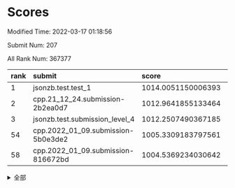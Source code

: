 # Scores

Modified Time: 2022-03-17 01:18:56

Submit Num: 207

All Rank Num: 367377

| rank |               submit               |       score        |       sigma        | pk_num |
| :--- | :--------------------------------- | :----------------- | :----------------- | :----- |
| 1    | jsonzb.test.test_1                 | 1014.0051150006393 | 0.8422570119065869 | 7095   |
| 2    | cpp.21_12_24.submission-2b2ea0d7   | 1012.9641855133464 | 0.823702633098027  | 7100   |
| 3    | jsonzb.test.submission_level_4     | 1012.2507490367185 | 0.7782082075960869 | 7101   |
| 54   | cpp.2022_01_09.submission-5b0e3de2 | 1005.3309183797561 | 0.726442645786729  | 7103   |
| 58   | cpp.2022_01_09.submission-816672bd | 1004.5369234030642 | 0.7308901085068272 | 7100   |


<details>
<summary>全部</summary>

| rank |                 submit                 |       score        |       sigma        | pk_num |
| :--- | :------------------------------------- | :----------------- | :----------------- | :----- |
| 1    | jsonzb.test.test_1                     | 1014.0051150006393 | 0.8422570119065869 | 7095   |
| 2    | cpp.21_12_24.submission-2b2ea0d7       | 1012.9641855133464 | 0.823702633098027  | 7100   |
| 3    | jsonzb.test.submission_level_4         | 1012.2507490367185 | 0.7782082075960869 | 7101   |
| 4    | gobigger.level_3.submission_level_3_23 | 1011.4865095991415 | 0.7545570826605421 | 7097   |
| 5    | gobigger.level_3.submission_level_3_47 | 1011.3932063052297 | 0.785794266252244  | 7098   |
| 6    | gobigger.level_3.submission_level_3_5  | 1011.080946266884  | 0.7511797896715918 | 7106   |
| 7    | gobigger.level_3.submission_level_3_12 | 1011.0536712592799 | 0.786070021838281  | 7103   |
| 8    | gobigger.level_3.submission_level_3_39 | 1011.0164813534002 | 0.7695059525006196 | 7101   |
| 9    | gobigger.level_3.submission_level_3_9  | 1010.9312701365067 | 0.7565296186426597 | 7102   |
| 10   | gobigger.level_3.submission_level_3_28 | 1010.8607744901408 | 0.7702045265362788 | 7103   |
| 11   | gobigger.level_3.submission_level_3_3  | 1010.7414049542042 | 0.7828148452046387 | 7096   |
| 12   | gobigger.level_3.submission_level_3_35 | 1010.6763549644267 | 0.7638687498645746 | 7100   |
| 13   | gobigger.level_3.submission_level_3_17 | 1010.62720283282   | 0.7396535129248537 | 7094   |
| 14   | gobigger.level_3.submission_level_3_7  | 1010.6243934326717 | 0.7659130207071199 | 7102   |
| 15   | gobigger.level_3.submission_level_3_48 | 1010.5225784912404 | 0.7760175453194592 | 7100   |
| 16   | gobigger.level_3.submission_level_3_19 | 1010.5055156858276 | 0.7880533420576382 | 7096   |
| 17   | gobigger.level_3.submission_level_3_30 | 1010.4973796120628 | 0.784429967038703  | 7103   |
| 18   | gobigger.level_3.submission_level_3_2  | 1010.4951105750278 | 0.7518137668807624 | 7103   |
| 19   | gobigger.level_3.submission_level_3_33 | 1010.430383095978  | 0.7814885567029152 | 7096   |
| 20   | gobigger.level_3.submission_level_3_13 | 1010.3874331847321 | 0.7495111552712693 | 7097   |
| 21   | gobigger.level_3.submission_level_3_4  | 1010.3600972457451 | 0.7651794156025106 | 7101   |
| 22   | gobigger.level_3.submission_level_3_38 | 1010.3130772771293 | 0.7503996026390223 | 7100   |
| 23   | gobigger.level_3.submission_level_3_6  | 1010.2711032207499 | 0.7698232704523037 | 7099   |
| 24   | gobigger.level_3.submission_level_3_10 | 1010.2297572865101 | 0.7636699219190822 | 7100   |
| 25   | gobigger.level_3.submission_level_3_18 | 1010.2251908597009 | 0.7614518881396737 | 7103   |
| 26   | gobigger.level_3.submission_level_3_45 | 1010.2077376393191 | 0.7481823280274448 | 7098   |
| 27   | gobigger.level_3.submission_level_3_11 | 1010.0897596521776 | 0.7639194290070234 | 7098   |
| 28   | gobigger.level_3.submission_level_3_31 | 1009.9743492713043 | 0.7546477894207059 | 7101   |
| 29   | gobigger.level_3.submission_level_3_34 | 1009.9297052815937 | 0.7643346986229924 | 7098   |
| 30   | gobigger.level_3.submission_level_3_25 | 1009.8663344933901 | 0.7680377339448742 | 7103   |
| 31   | gobigger.level_3.submission_level_3_26 | 1009.8370338676364 | 0.746229415837491  | 7099   |
| 32   | gobigger.level_3.submission_level_3_8  | 1009.7958874516981 | 0.7516804019988036 | 7105   |
| 33   | gobigger.level_3.submission_level_3_24 | 1009.7773889884769 | 0.7255444455744674 | 7100   |
| 34   | gobigger.level_3.submission_level_3_14 | 1009.7755752439105 | 0.7662356578568804 | 7099   |
| 35   | gobigger.level_3.submission_level_3_21 | 1009.665808982339  | 0.7538572598392974 | 7097   |
| 36   | gobigger.level_3.submission_level_3_27 | 1009.6460699901467 | 0.7583656285627948 | 7099   |
| 37   | gobigger.level_3.submission_level_3_42 | 1009.6269721333177 | 0.7647332852684503 | 7101   |
| 38   | gobigger.level_3.submission_level_3_41 | 1009.6114133963436 | 0.7566245264861992 | 7106   |
| 39   | gobigger.level_3.submission_level_3_15 | 1009.5250654610667 | 0.7434501317263944 | 7101   |
| 40   | gobigger.level_3.submission_level_3_37 | 1009.5146643899752 | 0.7636514179759674 | 7102   |
| 41   | gobigger.level_3.submission_level_3_20 | 1009.4986868398403 | 0.7452234571304716 | 7099   |
| 42   | gobigger.level_3.submission_level_3_36 | 1009.480157036421  | 0.7558430197262246 | 7092   |
| 43   | gobigger.level_3.submission_level_3_22 | 1009.3919525628648 | 0.7441624223912776 | 7097   |
| 44   | gobigger.level_3.submission_level_3_16 | 1009.2239700493876 | 0.7561705279074484 | 7100   |
| 45   | gobigger.level_3.submission_level_3_46 | 1009.1976343218428 | 0.7308834299024992 | 7103   |
| 46   | gobigger.level_3.submission_level_3_1  | 1009.0984109213149 | 0.7541372467196071 | 7097   |
| 47   | gobigger.level_3.submission_level_3_32 | 1009.0238121804736 | 0.7374419630267071 | 7103   |
| 48   | gobigger.level_3.submission_level_3_40 | 1008.8899186288386 | 0.748233473844677  | 7093   |
| 49   | gobigger.level_3.submission_level_3_0  | 1008.8798259182446 | 0.743734030439569  | 7098   |
| 50   | gobigger.level_3.submission_level_3_44 | 1008.8579373053043 | 0.7256965347966332 | 7100   |
| 51   | gobigger.level_3.submission_level_3_49 | 1008.8576745807432 | 0.7484385034058219 | 7104   |
| 52   | gobigger.level_3.submission_level_3_29 | 1008.8560041736747 | 0.7433265539814847 | 7099   |
| 53   | gobigger.level_3.submission_level_3_43 | 1008.6516730249447 | 0.7334526654748312 | 7097   |
| 54   | cpp.2022_01_09.submission-5b0e3de2     | 1005.3309183797561 | 0.726442645786729  | 7103   |
| 55   | gobigger.level_1.submission_level_1_38 | 1005.1461482543797 | 0.7305942536909166 | 7094   |
| 56   | gobigger.level_1.submission_level_1_12 | 1004.6353679034431 | 0.7221642496894539 | 7099   |
| 57   | gobigger.level_1.submission_level_1_43 | 1004.5428878777573 | 0.724511960520896  | 7097   |
| 58   | cpp.2022_01_09.submission-816672bd     | 1004.5369234030642 | 0.7308901085068272 | 7100   |
| 59   | gobigger.level_1.submission_level_1_42 | 1004.4872822746472 | 0.7182056283085773 | 7091   |
| 60   | gobigger.level_1.submission_level_1_20 | 1004.3939338657151 | 0.7114037808964156 | 7101   |
| 61   | gobigger.level_1.submission_level_1_18 | 1004.3819378828119 | 0.7233197340983242 | 7097   |
| 62   | gobigger.level_1.submission_level_1_39 | 1004.1326630766281 | 0.7129065346358928 | 7097   |
| 63   | gobigger.level_1.submission_level_1_45 | 1004.034062956796  | 0.7247710380004057 | 7101   |
| 64   | gobigger.level_1.submission_level_1_28 | 1003.9651159239639 | 0.7080350244718251 | 7097   |
| 65   | gobigger.level_1.submission_level_1_36 | 1003.9578290026847 | 0.7190106381172483 | 7097   |
| 66   | gobigger.level_1.submission_level_1_41 | 1003.8935405136112 | 0.7230294479597681 | 7097   |
| 67   | gobigger.level_1.submission_level_1_2  | 1003.8253983544432 | 0.7273145857136604 | 7096   |
| 68   | gobigger.level_1.submission_level_1_31 | 1003.7513764847148 | 0.7076523464107681 | 7097   |
| 69   | gobigger.level_1.submission_level_1_37 | 1003.7512229121055 | 0.7180160104744268 | 7100   |
| 70   | gobigger.level_1.submission_level_1_47 | 1003.7370077279313 | 0.7283244826727664 | 7099   |
| 71   | gobigger.level_1.submission_level_1_29 | 1003.7041503463572 | 0.727672760375684  | 7098   |
| 72   | gobigger.level_1.submission_level_1_15 | 1003.6739708946726 | 0.710562573915715  | 7095   |
| 73   | gobigger.level_1.submission_level_1_1  | 1003.5131383040826 | 0.7189333665777917 | 7096   |
| 74   | gobigger.level_1.submission_level_1_11 | 1003.5054543380458 | 0.7101718788355855 | 7101   |
| 75   | gobigger.level_1.submission_level_1_26 | 1003.465488429355  | 0.7172309851091442 | 7102   |
| 76   | gobigger.level_1.submission_level_1_34 | 1003.449251287408  | 0.7122567169494852 | 7099   |
| 77   | gobigger.level_1.submission_level_1_48 | 1003.3694396124106 | 0.7198354875279342 | 7095   |
| 78   | gobigger.level_1.submission_level_1_7  | 1003.3618687459107 | 0.713659234636046  | 7097   |
| 79   | gobigger.level_1.submission_level_1_3  | 1003.3513313655369 | 0.716685679326026  | 7099   |
| 80   | gobigger.level_1.submission_level_1_30 | 1003.223837197362  | 0.7097858037263886 | 7101   |
| 81   | gobigger.level_1.submission_level_1_21 | 1003.2205494054405 | 0.7118819635814985 | 7097   |
| 82   | gobigger.level_1.submission_level_1_5  | 1003.1863295777241 | 0.7132585061325312 | 7101   |
| 83   | gobigger.level_1.submission_level_1_22 | 1003.1557804219976 | 0.7086236908312047 | 7097   |
| 84   | gobigger.level_1.submission_level_1_27 | 1003.1447611294627 | 0.7177531332246877 | 7097   |
| 85   | gobigger.level_1.submission_level_1_24 | 1003.1376772155946 | 0.7154325039170675 | 7099   |
| 86   | gobigger.level_1.submission_level_1_6  | 1003.1126800913889 | 0.7092286147609695 | 7098   |
| 87   | gobigger.level_1.submission_level_1_44 | 1003.1114800915067 | 0.7078133513675515 | 7104   |
| 88   | gobigger.level_1.submission_level_1_8  | 1003.0902285664592 | 0.7121458231510106 | 7097   |
| 89   | gobigger.level_1.submission_level_1_19 | 1003.0619530169541 | 0.7145732773775103 | 7100   |
| 90   | gobigger.level_1.submission_level_1_46 | 1003.0473478908447 | 0.715156088483122  | 7098   |
| 91   | gobigger.level_1.submission_level_1_9  | 1003.0135810326453 | 0.7158209974356667 | 7097   |
| 92   | gobigger.level_1.submission_level_1_14 | 1002.9439831013767 | 0.713343006932652  | 7102   |
| 93   | gobigger.level_1.submission_level_1_25 | 1002.7436015382469 | 0.7294163748176975 | 7099   |
| 94   | gobigger.level_1.submission_level_1_35 | 1002.7317829879603 | 0.7208094221718274 | 7102   |
| 95   | gobigger.level_1.submission_level_1_40 | 1002.6646899134843 | 0.7111244343997127 | 7092   |
| 96   | gobigger.level_1.submission_level_1_33 | 1002.6067702838304 | 0.7195683646571222 | 7102   |
| 97   | gobigger.level_1.submission_level_1_16 | 1002.5956466280197 | 0.7112264715453009 | 7098   |
| 98   | gobigger.level_1.submission_level_1_49 | 1002.5914904635009 | 0.7177172313801151 | 7099   |
| 99   | gobigger.level_1.submission_level_1_13 | 1002.4938639075868 | 0.7121276758068943 | 7099   |
| 100  | gobigger.level_1.submission_level_1_17 | 1002.4819631795724 | 0.716405575418881  | 7101   |
| 101  | gobigger.level_1.submission_level_1_10 | 1002.2225438262849 | 0.7082714693965195 | 7099   |
| 102  | gobigger.level_1.submission_level_1_4  | 1002.1685658002325 | 0.6982632204714909 | 7098   |
| 103  | gobigger.level_1.submission_level_1_23 | 1002.1622910856839 | 0.7063431529356131 | 7104   |
| 104  | gobigger.level_1.submission_level_1_0  | 1001.7183784414956 | 0.7130225384296651 | 7099   |
| 105  | gobigger.level_1.submission_level_1_32 | 1001.406212300191  | 0.7137202194047769 | 7097   |
| 106  | gobigger.random.submission_random_10   | 997.9265346933284  | 0.7049981953351886 | 7100   |
| 107  | gobigger.random.submission_random_17   | 997.2332645805485  | 0.7067999984997047 | 7101   |
| 108  | gobigger.random.submission_random_41   | 997.0250573267033  | 0.708797786347535  | 7100   |
| 109  | gobigger.random.submission_random_44   | 996.9112327323683  | 0.7079663402005577 | 7096   |
| 110  | gobigger.random.submission_random_48   | 996.8052555526313  | 0.7166690194601977 | 7106   |
| 111  | gobigger.random.submission_random_21   | 996.7014663151508  | 0.7136741200027423 | 7101   |
| 112  | gobigger.random.submission_random_37   | 996.6788169562033  | 0.7128750599850182 | 7098   |
| 113  | gobigger.random.submission_random_46   | 996.6181928085496  | 0.7131594948133396 | 7104   |
| 114  | gobigger.random.submission_random_43   | 996.5434266396647  | 0.7183546340604613 | 7095   |
| 115  | gobigger.random.submission_random_34   | 996.4967027937084  | 0.6961362730708831 | 7100   |
| 116  | gobigger.random.submission_random_45   | 996.4668040954768  | 0.7056418694533194 | 7098   |
| 117  | gobigger.random.submission_random_47   | 996.457665895855   | 0.6880083299410984 | 7099   |
| 118  | gobigger.random.submission_random_1    | 996.3195085369939  | 0.710848971781153  | 7100   |
| 119  | gobigger.random.submission_random_28   | 996.1878425580816  | 0.7127495087997802 | 7098   |
| 120  | gobigger.random.submission_random_29   | 996.179814948098   | 0.7214380148349812 | 7099   |
| 121  | gobigger.random.submission_random_3    | 996.1767583284334  | 0.7115355733325084 | 7101   |
| 122  | gobigger.random.submission_random_30   | 996.1657063692729  | 0.7054196959128873 | 7096   |
| 123  | gobigger.random.submission_random_16   | 996.1621196392472  | 0.7086920805210084 | 7102   |
| 124  | gobigger.random.submission_random_36   | 996.1202807245953  | 0.7103119558506668 | 7102   |
| 125  | gobigger.random.submission_random_49   | 996.0646088943276  | 0.7066135534490143 | 7099   |
| 126  | gobigger.random.submission_random_2    | 996.0028528058518  | 0.7144365352918294 | 7101   |
| 127  | gobigger.random.submission_random_14   | 995.974372092858   | 0.7181030048857316 | 7103   |
| 128  | gobigger.random.submission_random_26   | 995.9158561433255  | 0.7184645335552787 | 7100   |
| 129  | gobigger.random.submission_random_23   | 995.9140611670565  | 0.7138247749017735 | 7100   |
| 130  | gobigger.random.submission_random_7    | 995.9126981042764  | 0.6998628805970228 | 7105   |
| 131  | gobigger.random.submission_random_4    | 995.8797073775271  | 0.7298998851600541 | 7094   |
| 132  | gobigger.random.submission_random_25   | 995.8772697617835  | 0.7263939372848246 | 7105   |
| 133  | gobigger.random.submission_random_42   | 995.7833912747998  | 0.7109063640302631 | 7099   |
| 134  | gobigger.random.submission_random_22   | 995.7564035071622  | 0.7060736385898202 | 7099   |
| 135  | gobigger.random.submission_random_24   | 995.736431245725   | 0.7312657181532456 | 7102   |
| 136  | gobigger.random.submission_random_18   | 995.6823493786268  | 0.7178331405432593 | 7103   |
| 137  | gobigger.random.submission_random_35   | 995.60754814899    | 0.7176253769433102 | 7095   |
| 138  | gobigger.random.submission_random_13   | 995.6029940904932  | 0.7210625148625932 | 7099   |
| 139  | gobigger.random.submission_random_31   | 995.5902373461431  | 0.7179687740839249 | 7098   |
| 140  | gobigger.random.submission_random_6    | 995.5156215968257  | 0.7143346918042813 | 7092   |
| 141  | gobigger.random.submission_random_27   | 995.4890125366215  | 0.7052540641815269 | 7097   |
| 142  | gobigger.random.submission_random_38   | 995.4262992978814  | 0.7185389651252939 | 7102   |
| 143  | gobigger.random.submission_random_32   | 995.3741667423214  | 0.7124083431805149 | 7097   |
| 144  | gobigger.random.submission_random_5    | 995.3732995454841  | 0.7115223396772494 | 7097   |
| 145  | gobigger.random.submission_random_8    | 995.3445253930555  | 0.7209029288756791 | 7101   |
| 146  | gobigger.random.submission_random_20   | 995.1755080796207  | 0.7156890742029193 | 7098   |
| 147  | gobigger.random.submission_random_12   | 995.1194674534341  | 0.7261608109545499 | 7098   |
| 148  | gobigger.random.submission_random_19   | 995.1082961734639  | 0.7088791262164448 | 7098   |
| 149  | gobigger.random.submission_random_15   | 995.0052947493571  | 0.7148211043966123 | 7099   |
| 150  | gobigger.random.submission_random_40   | 995.0039410878003  | 0.7259223116649471 | 7103   |
| 151  | gobigger.random.submission_random_11   | 995.0015163769227  | 0.7050667387457941 | 7094   |
| 152  | gobigger.random.submission_random_33   | 994.6878488538914  | 0.725666694597123  | 7098   |
| 153  | gobigger.level_2.submission_level_2_14 | 994.6603070467492  | 0.7267818791590882 | 7102   |
| 154  | gobigger.random.submission_random_39   | 994.5781219834674  | 0.7058648784693212 | 7095   |
| 155  | gobigger.random.submission_random_0    | 994.3985840934203  | 0.718313911355884  | 7094   |
| 156  | gobigger.random.submission_random_9    | 994.2783909790005  | 0.7320776706138208 | 7101   |
| 157  | gobigger.level_2.submission_level_2_24 | 993.9201144953732  | 0.7288830122087481 | 7101   |
| 158  | gobigger.level_2.submission_level_2_22 | 993.771166874903   | 0.7438831575054423 | 7097   |
| 159  | gobigger.level_2.submission_level_2_20 | 993.3338999145037  | 0.734956546406541  | 7099   |
| 160  | gobigger.level_2.submission_level_2_7  | 993.3158798300163  | 0.7472797935947155 | 7099   |
| 161  | gobigger.level_2.submission_level_2_23 | 993.3145070021792  | 0.731918871352607  | 7097   |
| 162  | gobigger.level_2.submission_level_2_48 | 993.2615708460993  | 0.7372886423263901 | 7097   |
| 163  | gobigger.level_2.submission_level_2_18 | 993.0435877890544  | 0.7398640673850992 | 7098   |
| 164  | gobigger.level_2.submission_level_2_35 | 993.0409822500134  | 0.731482740248036  | 7098   |
| 165  | gobigger.level_2.submission_level_2_3  | 993.0035798334761  | 0.7247694915103343 | 7103   |
| 166  | gobigger.level_2.submission_level_2_29 | 992.8016409770117  | 0.7524247857847501 | 7098   |
| 167  | gobigger.level_2.submission_level_2_37 | 992.7839849288565  | 0.7393014272230247 | 7097   |
| 168  | gobigger.level_2.submission_level_2_12 | 992.7820264848947  | 0.749131762747238  | 7100   |
| 169  | gobigger.level_2.submission_level_2_21 | 992.7738931548773  | 0.7389777672064793 | 7105   |
| 170  | gobigger.level_2.submission_level_2_15 | 992.7135111984614  | 0.7463399404312541 | 7100   |
| 171  | gobigger.level_2.submission_level_2_5  | 992.7028159186876  | 0.7310440878409152 | 7097   |
| 172  | gobigger.level_2.submission_level_2_27 | 992.6788309706061  | 0.7358981773905736 | 7099   |
| 173  | gobigger.level_2.submission_level_2_36 | 992.6760938831551  | 0.7423868745770694 | 7100   |
| 174  | gobigger.level_2.submission_level_2_19 | 992.5950650570021  | 0.7461696662589228 | 7102   |
| 175  | gobigger.level_2.submission_level_2_42 | 992.5884901293963  | 0.7367087438629311 | 7099   |
| 176  | gobigger.level_2.submission_level_2_41 | 992.4270501290532  | 0.7281845120283605 | 7096   |
| 177  | gobigger.level_2.submission_level_2_39 | 992.4254618103722  | 0.7441202342998793 | 7101   |
| 178  | gobigger.level_2.submission_level_2_11 | 992.4102664487378  | 0.7496386671392155 | 7099   |
| 179  | gobigger.level_2.submission_level_2_44 | 992.3587063268089  | 0.7586112825902266 | 7093   |
| 180  | gobigger.level_2.submission_level_2_13 | 992.3184726095194  | 0.7419896714525477 | 7100   |
| 181  | gobigger.level_2.submission_level_2_16 | 992.3042391238084  | 0.7593376530382675 | 7103   |
| 182  | gobigger.level_2.submission_level_2_33 | 992.2993884586552  | 0.7314464821656808 | 7102   |
| 183  | gobigger.level_2.submission_level_2_32 | 992.292898259662   | 0.7387289252416145 | 7099   |
| 184  | gobigger.level_2.submission_level_2_40 | 992.2422519092893  | 0.7536728074971559 | 7103   |
| 185  | gobigger.level_2.submission_level_2_31 | 992.2059156019671  | 0.7600146106906766 | 7102   |
| 186  | gobigger.level_2.submission_level_2_49 | 992.1787582178304  | 0.7426056072136202 | 7103   |
| 187  | gobigger.level_2.submission_level_2_45 | 992.0131101400032  | 0.7523477621512158 | 7102   |
| 188  | gobigger.level_2.submission_level_2_9  | 991.974789566397   | 0.7298859027304786 | 7096   |
| 189  | gobigger.level_2.submission_level_2_0  | 991.9736012558534  | 0.7614920383409732 | 7102   |
| 190  | gobigger.level_2.submission_level_2_4  | 991.9410010663082  | 0.7388530857339926 | 7097   |
| 191  | gobigger.level_2.submission_level_2_6  | 991.8779788524612  | 0.7515063862041074 | 7101   |
| 192  | gobigger.level_2.submission_level_2_46 | 991.81987444521    | 0.7491319361469273 | 7101   |
| 193  | gobigger.level_2.submission_level_2_38 | 991.5916754362125  | 0.7370535419701656 | 7100   |
| 194  | gobigger.level_2.submission_level_2_43 | 991.4027202465987  | 0.7551098653552254 | 7097   |
| 195  | gobigger.level_2.submission_level_2_8  | 991.3265004063386  | 0.7585713318547502 | 7094   |
| 196  | gobigger.level_2.submission_level_2_17 | 991.2563147351294  | 0.7439227736199164 | 7099   |
| 197  | gobigger.level_2.submission_level_2_26 | 991.2257349973917  | 0.7567277789341201 | 7096   |
| 198  | gobigger.level_2.submission_level_2_47 | 991.1969029311366  | 0.7550325277477374 | 7091   |
| 199  | gobigger.level_2.submission_level_2_30 | 991.1649318226347  | 0.7481115158013422 | 7099   |
| 200  | gobigger.level_2.submission_level_2_2  | 991.1592926491273  | 0.7527584254370326 | 7097   |
| 201  | gobigger.level_2.submission_level_2_1  | 990.921546713888   | 0.7593779181293829 | 7095   |
| 202  | gobigger.level_2.submission_level_2_10 | 990.892910221159   | 0.7404443099752637 | 7095   |
| 203  | gobigger.level_2.submission_level_2_25 | 990.8791060231226  | 0.7530251625452783 | 7093   |
| 204  | gobigger.level_2.submission_level_2_28 | 990.0305440938595  | 0.7786926390591109 | 7100   |
| 205  | gobigger.level_2.submission_level_2_34 | 989.531024651518   | 0.7743820903945817 | 7100   |
| 206  | gobigger.none.submission_none_0        | 977.7886042301058  | 1.2617799625217136 | 7100   |
| 207  | gobigger.none.submission_none_1        | 973.6022973624201  | 1.7785299348140553 | 7098   |

</details>